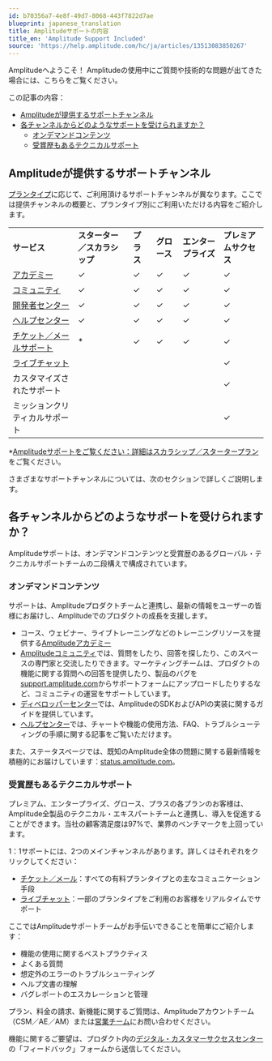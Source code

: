 ```yaml
---
id: b70356a7-4e8f-49d7-8068-443f7822d7ae
blueprint: japanese_translation
title: Amplitudeサポートの内容
title_en: 'Amplitude Support Included'
source: 'https://help.amplitude.com/hc/ja/articles/13513083850267'
---
```

Amplitudeへようこそ！ Amplitudeの使用中にご質問や技術的な問題が出てきた場合には、こちらをご覧ください。

この記事の内容：

* [Amplitudeが提供するサポートチャンネル](#h_63496202-ffb0-4bd8-ba9b-ee46d161c8f1)
* [各チャンネルからどのようなサポートを受けられますか？](#h_01GV4EAC1DGZGV71C65VBNDRY6)
	* [オンデマンドコンテンツ](#h_01GV4E7STTDXSQ3VCJ8DNKVGA5)
	* [受賞歴もあるテクニカルサポート](#h_01GV4E7ZD1BZYHTC1RY5222TV1)

## Amplitudeが提供するサポートチャンネル

[プランタイプ](https://amplitude.com/pricing)に応じて、ご利用頂けるサポートチャンネルが異なります。ここでは提供チャンネルの概要と、プランタイプ別にご利用いただける内容をご紹介します。

|  |  |  |  |  |  |
| --- | --- | --- | --- | --- | --- |
| **サービス** | **スターター／スカラシップ** | **プラス** | **グロース** | **エンタープライズ** | **プレミアムサクセス** |
| [アカデミー](https://academy.amplitude.com/) | ✓ | ✓ | ✓ | ✓ | ✓ |
| [コミュニティ](https://community.amplitude.com) | ✓ | ✓ | ✓ | ✓ | ✓ |
| [開発者センター](https://www.docs.developers.amplitude.com/) | ✓ | ✓ | ✓ | ✓ | ✓ |
| [ヘルプセンター](https://help.amplitude.com) | ✓ | ✓ | ✓ | ✓ | ✓ |
| [チケット／メールサポート](https://help.amplitude.com/hc/en-us/articles/13541763964571) | \* | ✓ | ✓ | ✓ | ✓ |
| [ライブチャット](https://help.amplitude.com/hc/en-us/articles/13543053871515) |  |  |  |  | ✓ |
| カスタマイズされたサポート |  |  |  |  | ✓ |
| ミッションクリティカルサポート |  |  |  |  | ✓ |

\*[Amplitudeサポートをご覧ください：詳細はスカラシップ／スタータープラン](https://help.amplitude.com/hc/en-us/articles/15168366814491)をご覧ください。

さまざまなサポートチャンネルについては、次のセクションで詳しくご説明します。

## 各チャンネルからどのようなサポートを受けられますか？

Amplitudeサポートは、オンデマンドコンテンツと受賞歴のあるグローバル・テクニカルサポートチームの二段構えで構成されています。

### オンデマンドコンテンツ

サポートは、Amplitudeプロダクトチームと連携し、最新の情報をユーザーの皆様にお届けし、Amplitudeでのプロダクトの成長を支援します。

* コース、ウェビナー、ライブトレーニングなどのトレーニングリソースを提供する[Amplitudeアカデミー](https://academy.amplitude.com/)
* [Amplitudeコミュニティ](community.amplitude.com)では、質問をしたり、回答を探したり、このスペースの専門家と交流したりできます。マーケティングチームは、プロダクトの機能に関する質問への回答を提供したり、製品のバグを[support.amplitude.com](https://support.amplitude.com)からサポートフォームにアップロードしたりするなど、コミュニティの運営をサポートしています。
* [ディベロッパーセンター](docs.developers.amplitude.com)では、AmplitudeのSDKおよびAPIの実装に関するガイドを提供しています。
* [ヘルプセンター](help.amplitude.com)では、チャートや機能の使用方法、FAQ、トラブルシューティングの手順に関する記事をご覧いただけます。

また、ステータスページでは、既知のAmplitude全体の問題に関する最新情報を積極的にお届けしています：[status.amplitude.com](https://status.amplitude.com/)。

### 受賞歴もあるテクニカルサポート

プレミアム、エンタープライズ、グロース、プラスの各プランのお客様は、Amplitude全製品のテクニカル・エキスパートチームと連携し、導入を促進することができます。当社の顧客満足度は97%で、業界のベンチマークを上回っています。

1：1サポートには、2つのメインチャンネルがあります。詳しくはそれぞれをクリックしてください：

* [チケット／メール](https://help.amplitude.com/hc/en-us/articles/13541763964571)：すべての有料プランタイプとの主なコミュニケーション手段
* [ライブチャット](https://help.amplitude.com/hc/en-us/articles/13543053871515)：一部のプランタイプをご利用のお客様をリアルタイムでサポート

ここではAmplitudeサポートチームがお手伝いできることを簡単にご紹介します：

* 機能の使用に関するベストプラクティス
* よくある質問
* 想定外のエラーのトラブルシューティング
* ヘルプ文書の理解
* バグレポートのエスカレーションと管理

プラン、料金の請求、新機能に関するご質問は、Amplitudeアカウントチーム（CSM／AE／AM）または[営業チーム](https://info.amplitude.com/sales-contact)にお問い合わせください。

機能に関するご要望は、プロダクト内の[デジタル・カスタマーサクセスセンター](https://amplitude.com/blog/digital-customer-success-center)の「フィードバック」フォームから送信してください。
